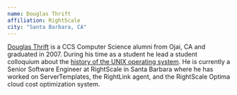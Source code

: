 ```yaml
---
name: Douglas Thrift
affiliation: RightScale
city: "Santa Barbara, CA"
---
```


[Douglas Thrift] is a CCS Computer Science alumni from Ojai, CA and graduated
in 2007. During his time as a student he lead a student colloquium about the
[history of the UNIX operating system]. He is currently a Senior Software
Engineer at RightScale in Santa Barbara where he has worked on ServerTemplates,
the RightLink agent, and the RightScale Optima cloud cost optimization system.

[Douglas Thrift]: https://douglasthrift.net/
[history of the UNIX operating system]: https://ccs.ucsb.edu/courses/unix-history-philosophy-influence
